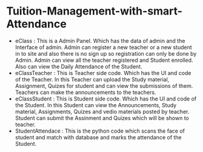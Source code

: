 # Tuition-Management-with-smart-Attendance

- eClass : This is a Admin Panel. Which has the data of admin and the Interface of admin. Admin can register a new teacher or a new student in to site and also there is no sign up so registration can only be done by Admin. Admin can view all the teacher registered and Student enrolled. Also can view the Daily Attendance of the Student.
- eClassTeacher : This is Teacher side code. Which has the UI and code of the Teacher. In this Teacher can upload the Study material, Assignment, Quizes for student and can view the submissions of them. Teachers can make the announcements to the teachers.
- eClassStudent : This is Student side code. Which has the UI and code of the Student. In this Student can view the Announcements, Study material, Assignments, Quizes and vedio materials posted by teacher. Student can submit the Assinment and Quizes which will be shown to teacher.
- StudentAttendace : This is the python code which scans the face of student and match with database and marks the attendance of the Student.
